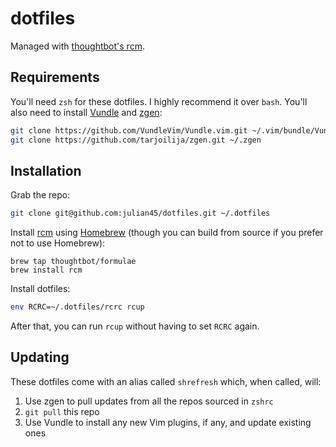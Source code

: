 # dotfiles

Managed with [thoughtbot's rcm](https://github.com/thoughtbot/rcm).

## Requirements
You'll need `zsh` for these dotfiles. I highly recommend it over `bash`.
You'll also need to install [Vundle](https://github.com/VundleVim/Vundle.vim) and [zgen](https://github.com/tarjoilija/zgen):
```sh
git clone https://github.com/VundleVim/Vundle.vim.git ~/.vim/bundle/Vundle.vim
git clone https://github.com/tarjoilija/zgen.git ~/.zgen
```

## Installation
Grab the repo:
```sh
git clone git@github.com:julian45/dotfiles.git ~/.dotfiles
```
Install [rcm](https://github.com/thoughtbot/rcm) using [Homebrew](http://brew.sh/) (though you can build from source if you prefer not to use Homebrew):
```
brew tap thoughtbot/formulae
brew install rcm
```
Install dotfiles:
```sh
env RCRC=~/.dotfiles/rcrc rcup
```
After that, you can run `rcup` without having to set `RCRC` again.


## Updating
These dotfiles come with an alias called `shrefresh` which, when called, will:

1. Use zgen to pull updates from all the repos sourced in `zshrc`
2. `git pull` this repo
3. Use Vundle to install any new Vim plugins, if any, and update existing ones
